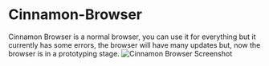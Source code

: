 # Cinnamon-Browser
Cinnamon Browser is a normal browser, you can use it for everything but
it currently has some errors, the browser will have many updates but,
now the browser is in a prototyping stage.
![Cinnamon Browser Screenshot](https://user-images.githubusercontent.com/80376782/111881926-7df48a80-89bb-11eb-9126-c1f502951194.png)
